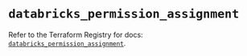 # `databricks_permission_assignment`

Refer to the Terraform Registry for docs: [`databricks_permission_assignment`](https://registry.terraform.io/providers/databricks/databricks/1.96.0/docs/resources/permission_assignment).
